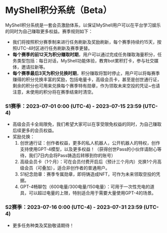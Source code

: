 # MyShell积分系统（Beta）

MyShell积分系统是一套会员激励体系，以保证MyShell用户可以在平台学习娱乐的同时为自己赚取更多权益。赛季规则如下：

* 我们将按照积分赛季制来进行任务刷新及奖励刷新，每个赛季持续约15天，按照UTC-4时区进行任务刷新及赛季更替。
* **每个赛季的前12天为积分赚取时期**，用户可以通过完成任务赚取海量积分，任务类型包括：每日对话，MyShell功能体验，教育bot累积打卡，参与社交媒体，邀请拉新等。
* **每个赛季最后3天为积分兑换时期**，积分赚取将暂时停止，用户可以将每赛季赚得的积分兑换丰富的奖励，包括电量卡，高级会员卡，甚至是创世通行证，剩余的积分也可用来兑换每个赛季特有勋章，作为领取未来空投的凭证\~也请注意，未使用的积分将在赛季结束时清空。

### S1赛季：2023-07-01 0:00 (UTC-4) - 2023-07-15 23:59 (UTC-4)

* 高级会员卡全局限免，我们希望大家可以在享受限免权益的同时，为自己赚取后续更多的会员权益。
* 奖励兑换：
  1. 创世通行证：创作者权益，更多的私人机器人，公开机器人的特权，创作支持使用GPT-4模型，以及更多权益！（获得创世Pass的小伙伴请耐心等待，我们7日内会将Pass铸造后转移到你的账号）
  2. 高级会员卡（1个月）：可在会员付费开启后（预计三个月内）兑换1个月高级会员（可叠加），适合非创作者的普通用户。
  3. S1纪念勋章：赛季专属勋章，即将铸造成NFT，可作为未来领取空投的凭据。
  4. GPT-4畅聊包（600电量/300电量/150电量）：可用于一次性充电的道具，可以超过电量的上限，特别适合用于需要大量使用GPT-4的场景。

### S2赛季：2023-07-16 0:00 (UTC-4) - 2023-07-31 23:59 (UTC-4)

* 更多任务种类及奖励敬请期待！
